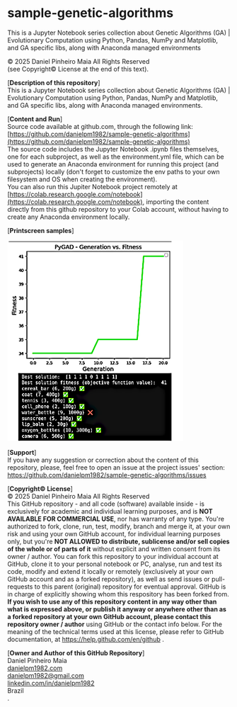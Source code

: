 # sample-genetic-algorithms
This is a Jupyter Notebook series collection about Genetic Algorithms (GA) | Evolutionary Computation using Python, Pandas, NumPy and Matplotlib, and GA specific libs, along with Anaconda managed environments

© 2025 Daniel Pinheiro Maia All Rights Reserved<br>
(see Copyright© License at the end of this text).

[**Description of this repository**]<br>
This is a Jupyter Notebook series collection about Genetic Algorithms (GA) | Evolutionary Computation using Python, Pandas, NumPy and Matplotlib, and GA specific libs, along with Anaconda managed environments.

[**Content and Run**]<br>
Source code available at github.com, through the following link:<br>
[https://github.com/danielpm1982/sample-genetic-algorithms](https://github.com/danielpm1982/sample-genetic-algorithms) <br>
The source code includes the Jupyter Notebook .ipynb files themselves, one for each subproject, as well as the environment.yml file, which can be used to generate an Anaconda environment for running this project (and subprojects) locally (don't forget to customize the env paths to your own filesystem and OS when creating the environment).<br>
You can also run this Jupiter Notebook project remotely at [https://colab.research.google.com/notebook](https://colab.research.google.com/notebook), importing the content directly from this github repository to your Colab account, without having to create any Anaconda environment locally.<br>

[**Printscreen samples**]<br>

![ga-solution.png](./ga-solution.png)

[**Support**]<br>
If you have any suggestion or correction about the content of this repository, please, feel free to open an issue at the project issues' section:<br>
https://github.com/danielpm1982/sample-genetic-algorithms/issues

[**Copyright© License**]<br>
© 2025 Daniel Pinheiro Maia All Rights Reserved<br>
This GitHub repository - and all code (software) available inside - is exclusively for academic and individual learning purposes, and is **NOT AVAILABLE FOR COMMERCIAL USE**, nor has warranty of any type. You're authorized to fork, clone, run, test, modify, branch and merge it, at your own risk and using your own GitHub account, for individual learning purposes only, but you're **NOT ALLOWED to distribute, sublicense and/or sell copies of the whole or of parts of it** without explicit and written consent from its owner / author. You can fork this repository to your individual account at GitHub, clone it to your personal notebook or PC, analyse, run and test its code, modify and extend it locally or remotely (exclusively at your own GitHub account and as a forked repository), as well as send issues or pull-requests to this parent (original) repository for eventual approval. GitHub is in charge of explicitly showing whom this respository has been forked from. **If you wish to use any of this repository content in any way other than what is expressed above, or publish it anyway or anywhere other than as a forked repository at your own GitHub account, please contact this repository owner / author** using GitHub or the contact info below. For the meaning of the technical terms used at this license, please refer to GitHub documentation, at https://help.github.com/en/github .

[**Owner and Author of this GitHub Repository**]<br>
Daniel Pinheiro Maia<br>
[danielpm1982.com](https://www.danielpm1982.com)<br>
danielpm1982@gmail.com<br>
[linkedin.com/in/danielpm1982](https://www.linkedin.com/in/danielpm1982)<br>
Brazil<br>
.
